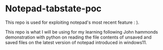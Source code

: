 # Notepad-tabstate-poc
This repo is used for exploiting notepad's most recent feature : ). 

This repo is what I will be using for my learning following John hammonds demonstration with python on reading the file contents of unsaved and saved files on the latest version of notepad introduced in windows11. 

